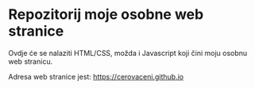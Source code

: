# Repozitorij moje osobne web stranice

Ovdje će se nalaziti HTML/CSS, možda i Javascript koji čini moju osobnu web stranicu.

Adresa web stranice jest: https://cerovaceni.github.io